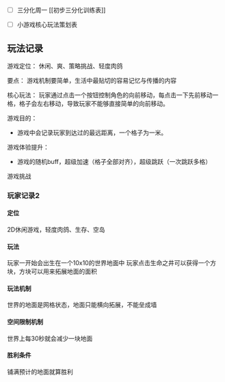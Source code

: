 - [ ] 三分化周一 [[初步三分化训练表]]
- [ ] 小游戏核心玩法策划表


## 玩法记录

游戏定位：
休闲、爽、策略挑战、轻度肉鸽

要点：
游戏机制要简单，生活中最贴切的容易记忆与传播的内容

核心玩法：
玩家通过点击一个按钮控制角色的向前移动，每点击一下先前移动一格，格子会左右移动，导致玩家不能够直接简单的向前移动。

游戏目的：
- 游戏中会记录玩家到达过的最远距离，一个格子为一米。

游戏体验提升：
- 游戏的随机buff，超级加速（格子全部对齐），超级跳跃（一次跳跃多格）

游戏挑战


### 玩家记录2

#### 定位
2D休闲游戏，轻度肉鸽、生存、空岛

#### 玩法
玩家一开始会出生在一个10x10的世界地面中
玩家点击生命之井可以获得一个方块，方块可以用来拓展地面的面积

#### 玩法机制
世界的地面是网格状态，地面只能横向拓展，不能垒成墙

#### 空间限制机制
世界上每30秒就会减少一块地面

#### 胜利条件
铺满预计的地面就算胜利



